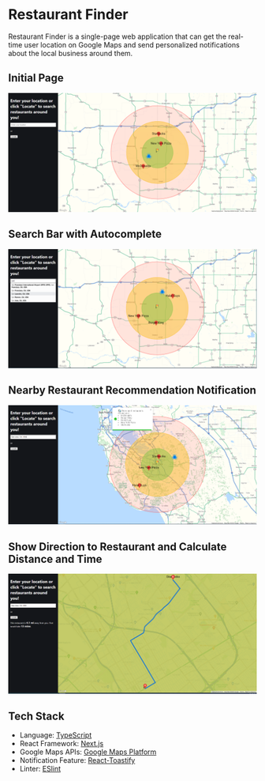 # Restaurant Finder

Restaurant Finder is a single-page web application that can get the real-time user location on Google Maps and send personalized notifications about the local business around them.

## Initial Page

![Initial Page](images/initial_page.png)

## Search Bar with Autocomplete

![Search Bar with Autocomplete](images/autocomplete.png)

## Nearby Restaurant Recommendation Notification

![Nearby Restaurant Recommendation Notification](images/notification.png)

## Show Direction to Restaurant and Calculate Distance and Time

![Show Direction to Restaurant and Calculate Distance and Time](images/direction_and_calculation.png)

## Tech Stack

* Language: [TypeScript](https://www.typescriptlang.org/)
* React Framework: [Next.js](https://nextjs.org/)
* Google Maps APIs: [Google Maps Platform](https://mapsplatform.google.com/)
* Notification Feature: [React-Toastify](https://github.com/fkhadra/react-toastify)
* Linter: [ESlint](https://eslint.org/)
